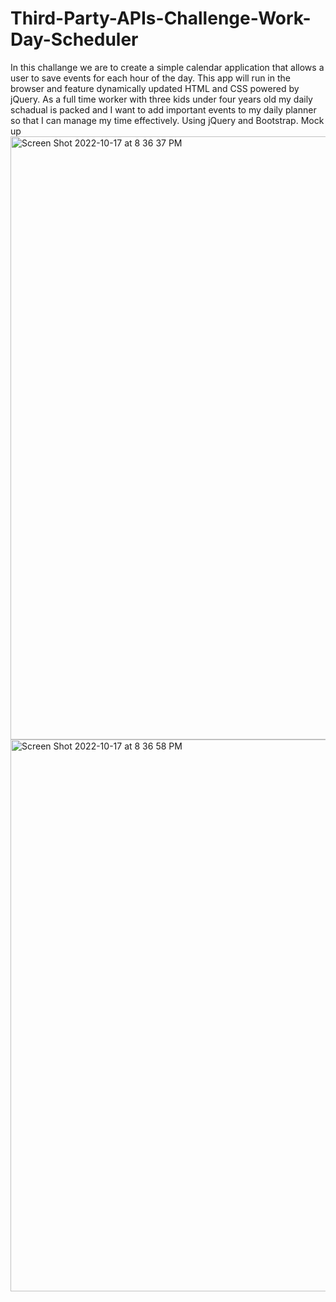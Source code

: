 # Third-Party-APIs-Challenge-Work-Day-Scheduler
In this challange we are to create a simple calendar application that allows a user to save events for each hour of the day. This app will run in the browser and feature dynamically updated HTML and CSS powered by jQuery.
As a full time worker with three kids under four years old my daily schadual is packed and I want to add important events to my daily planner so that I can manage my time effectively. 
Using jQuery and Bootstrap.
Mock up<img width="965" alt="Screen Shot 2022-10-17 at 8 36 37 PM" src="https://user-images.githubusercontent.com/112598840/196308747-dbc23e16-d9e5-4cbf-ba1c-3fa82b5e711b.png">
<img width="883" alt="Screen Shot 2022-10-17 at 8 36 58 PM" src="https://user-images.githubusercontent.com/112598840/196308752-24857aec-7e9a-4e3b-920a-9134108b8ddc.png">

